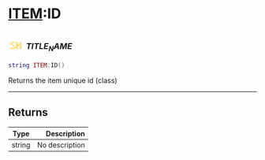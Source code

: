 # [ITEM](../item/README.md):ID

### <img src="../../.gitbook/assets/shared.png" width="32" height="32" /> $TITLE_NAME$

```lua
string ITEM:ID()
```

Returns the item unique id (class)<br>

-----------------
## Returns

| Type   | Description |
| ------ | ----------: |
| string | No description |
